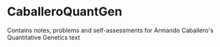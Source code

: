 # CaballeroQuantGen

Contains notes, problems and self-assessments for Armando Caballero's Quantitative Genetics text
